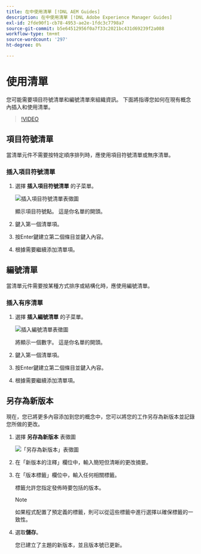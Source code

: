 ```yaml
---
title: 在中使用清單 [!DNL AEM Guides]
description: 在中使用清單 [!DNL Adobe Experience Manager Guides]
exl-id: 2fde90f1-cb78-4953-ae2e-1fdc3c7798a7
source-git-commit: b5e64512956f0a7f33c2021bc431d69239f2a088
workflow-type: tm+mt
source-wordcount: '297'
ht-degree: 0%

---
```


# 使用清單

您可能需要項目符號清單和編號清單來組織資訊。 下面將指導您如何在現有概念內插入和使用清單。

>[!VIDEO](https://video.tv.adobe.com/v/336658?quality=12&learn=on)

## 項目符號清單

當清單元件不需要按特定順序排列時，應使用項目符號清單或無序清單。

### 插入項目符號清單

1. 選擇 **插入項目符號清單** 的子菜單。

   ![插入項目符號清單表徵圖](images/lesson-6/insert-bulleted-list.png)

   顯示項目符號點。 這是你名單的開頭。

1. 鍵入第一個清單項。
1. 按Enter鍵建立第二個條目並鍵入內容。
1. 根據需要繼續添加清單項。

## 編號清單

當清單元件需要按某種方式排序或結構化時，應使用編號清單。

### 插入有序清單

1. 選擇 **插入編號清單** 的子菜單。

   ![插入編號清單表徵圖](images/lesson-6/insert-numbered-list.png)

   將顯示一個數字。 這是你名單的開頭。

1. 鍵入第一個清單項。
1. 按Enter鍵建立第二個條目並鍵入內容。
1. 根據需要繼續添加清單項。

## 另存為新版本

現在，您已將更多內容添加到您的概念中，您可以將您的工作另存為新版本並記錄您所做的更改。

1. 選擇 **另存為新版本** 表徵圖

   ![「另存為新版本」表徵圖](images/common/save-as-new-version.png)

1. 在「新版本的注釋」欄位中，輸入簡短但清晰的更改摘要。
1. 在「版本標籤」欄位中，輸入任何相關標籤。

   標籤允許您指定發佈時要包括的版本。

   >[!NOTE]
   > 
   > 如果程式配置了預定義的標籤，則可以從這些標籤中進行選擇以確保標籤的一致性。

1. 選取&#x200B;**儲存**。

   您已建立了主題的新版本，並且版本號已更新。
